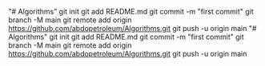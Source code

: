 "# Algorithms"  git init git add README.md git commit -m "first commit" git branch -M main git remote add origin https://github.com/abdopetroleum/Algorithms.git git push -u origin main
"# Algorithms"  git init git add README.md git commit -m "first commit" git branch -M main git remote add origin https://github.com/abdopetroleum/Algorithms.git git push -u origin main
